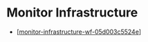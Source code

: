 # Monitor Infrastructure

- [[monitor-infrastructure-wf-05d003c5524e]]

[//begin]: # "Autogenerated link references for markdown compatibility"
[monitor-infrastructure-wf-05d003c5524e]: ../community/nitish-mehrotra/nitish-mehrotras-workflows/monitor-infrastructure-wf-05d003c5524e "Monitor Infrastructure WF 05d003c5524e"
[//end]: # "Autogenerated link references"